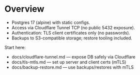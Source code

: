 # Overview

- Postgres 17 (alpine) with static configs.
- Access via Cloudflare Tunnel TCP (no public 5432 exposure).
- Authentication: TLS client certificates only (no passwords).
- Backups to S3-compatible storage; restore tooling included.

Start here:
- docs/cloudflare-tunnel.md — expose DB safely via Cloudflare
- docs/tls-mtls.md — set up server and client certs (mTLS)
- docs/backup-restore.md — use backups/restores with mTLS
